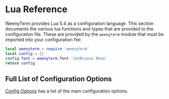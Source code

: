 # Lua Reference

WeenyTerm provides Lua 5.4 as a configuration language. This section documents
the various lua functions and types that are provided to the configuration
file. These are provided by the `weenyterm` module that must be imported into
your configuration file:

```lua
local weenyterm = require 'weenyterm'
local config = {}
config.font = weenyterm.font 'JetBrains Mono'
return config
```

## Full List of Configuration Options

[Config Options](config/index.md) has a list of the main configuration options.

